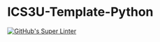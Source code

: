 # ICS3U-Template-Python

[![GitHub's Super Linter](https://github.com/Huzaifa-Khalid-2/ICS3U-Unit3-01-CPP/workflows/GitHub's%20Super%20Linter/badge.svg)](https://github.com/Huzaifa-Khalid-2/ICS3U-Unit3-01-CPP/actions)
